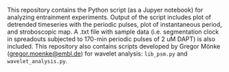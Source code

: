 This repository contains the Python script (as a Jupyer notebook) for analyzing entrainment experiments. Output of the script includes plot of detrended timeseries with the periodic pulses, plot of instantaneous period, and stroboscopic map. A .txt file with sample data (i.e. segmentation clock in spreadouts subjected to 170-min periodic pulses of 2 uM DAPT) is also included. This repository also contains scripts developed by Gregor Mönke (gregor.moenke@embl.de) for wavelet analysis: `lib_psm.py` and `wavelet_analysis.py`.
